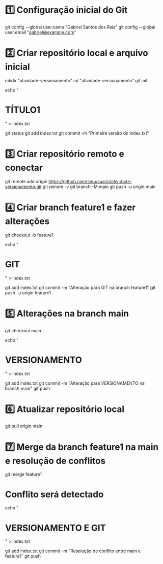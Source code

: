 # 1️⃣ Configuração inicial do Git
git config --global user.name "Gabriel Santos dos Reis"
git config --global user.email "gabriel@example.com"

# 2️⃣ Criar repositório local e arquivo inicial
mkdir "atividade-versionamento"
cd "atividade-versionamento"
git init

echo "<HTML>
<HEAD><TITLE>ATIVIDADE DE VERSIONAMENTO</TITLE></HEAD>
<BODY>
   <H1> TÍTULO1 </H1>
</BODY>
</HTML>" > index.txt

git status
git add index.txt
git commit -m "Primeira versão do index.txt"

# 3️⃣ Criar repositório remoto e conectar
git remote add origin https://github.com/seuusuario/atividade-versionamento.git
git remote -v
git branch -M main
git push -u origin main

# 4️⃣ Criar branch feature1 e fazer alterações
git checkout -b feature1

echo "<HTML>
<HEAD><TITLE>ATIVIDADE DE VERSIONAMENTO</TITLE></HEAD>
<BODY>
   <H1> GIT </H1>
</BODY>
</HTML>" > index.txt

git add index.txt
git commit -m "Alteração para GIT na branch feature1"
git push -u origin feature1

# 5️⃣ Alterações na branch main
git checkout main

echo "<HTML>
<HEAD><TITLE>ATIVIDADE DE VERSIONAMENTO</TITLE></HEAD>
<BODY>
   <H1> VERSIONAMENTO </H1>
</BODY>
</HTML>" > index.txt

git add index.txt
git commit -m "Alteração para VERSIONAMENTO na branch main"
git push

# 6️⃣ Atualizar repositório local
git pull origin main

# 7️⃣ Merge da branch feature1 na main e resolução de conflitos
git merge feature1
# Conflito será detectado

echo "<HTML>
<HEAD><TITLE>ATIVIDADE DE VERSIONAMENTO</TITLE></HEAD>
<BODY>
   <H1> VERSIONAMENTO E GIT </H1>
</BODY>
</HTML>" > index.txt

git add index.txt
git commit -m "Resolução de conflito entre main e feature1"
git push
